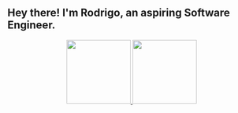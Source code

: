 ## Hey there! I'm Rodrigo, an aspiring Software Engineer.
<div align="center">
  <a href="https://github.com/rodrigocoelho2">
  <img height="130em" src="https://github-readme-stats.vercel.app/api?username=rodrigocoelho2&show_icons=true&theme=dark&include_all_commits=true&count_private=true"/>
  <img height="130em" src="https://github-readme-stats.vercel.app/api/top-langs/?username=rodrigocoelho2&layout=compact&langs_count=7&theme=dark"/>
</div>
